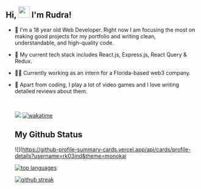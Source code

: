 ## Hi, <img src="https://raw.githubusercontent.com/MartinHeinz/MartinHeinz/master/wave.gif" width="30px"> I'm Rudra!

- 🙋 I'm a 18 year old Web Developer. Right now I am focusing the most on making good projects for my portfolio and writing clean, understandable, and high-quality code.
- 🔧 My current tech stack includes React.js, Express.js, React Query & Redux.
- 🧑‍💻 Currently working as an intern for a Florida-based web3 company.
- 🚀 Apart from coding, I play a lot of video games and I love writing detailed reviews about them.

  <br>

  ![](https://visitor-badge.laobi.icu/badge?page_id=rk03ind.visitor-badge&style=flat-square&color=0088cc)
  [![wakatime](https://wakatime.com/badge/user/a7924e1b-9408-4de7-aac3-b6d8a4e258a1.svg)](https://wakatime.com/@a7924e1b-9408-4de7-aac3-b6d8a4e258a1)

  ## My Github Status

  ![](https://github-profile-summary-cards.vercel.app/api/cards/profile-details?username=rk03ind&theme=monokai

  [![ top languages](https://github-readme-stats.vercel.app/api/top-langs/?username=rk03ind&theme=tokyonight)](https://github.com/anuraghazra/github-readme-stats)

  [![github streak](https://github-readme-streak-stats.herokuapp.com/?user=rk03ind&theme=tokyonight)](https://github.com/DenverCoder1/github-readme-streak-stats)
